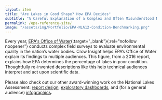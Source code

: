 ```yaml
---
layout: item
title: "Are Lakes in Good Shape? How EPA Decides"
subtitle: "A Careful Explanation of a Complex and Often Misunderstood Methodology"
permalink: /epa-reference-site/
image: "/assets/img/Portfolio/EPA-NLA12-Condition-Benchmarking.png"
---
```

Every year, [EPA's Office of Water](https://www.epa.gov/aboutepa/about-office-water){:target="_blank"}{:rel="nofollow noopener"} conducts complex field surveys to evaluate environmental quality in the nation’s water bodies. Crow Insight helps EPA’s Office of Water explain its findings to multiple audiences. This figure, from a 2016 report, explains how EPA determines the percentage of lakes in poor condition. Thoughtfully re-invented descriptions like this help technical audiences interpret and act upon scientific data.  
<br>
Please also check out our other award-winning work on the National Lakes Assessment: [report design](../epa-modern-report-design), [exploratory dashboards](../epa-dashboard), and (for a general audience) [infographics](../epa-should-your-lake).
